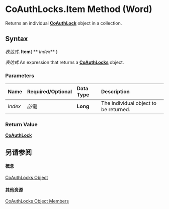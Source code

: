 
# CoAuthLocks.Item Method (Word)

Returns an individual  **[CoAuthLock](3efa12b0-1079-c6df-20c1-a66398161c8e.md)** object in a collection.


## Syntax

 _表达式_. **Item**( ** _Index_** )

 _表达式_ An expression that returns a **[CoAuthLocks](589763ed-8463-6988-3817-9c2152506d16.md)** object.


### Parameters



|**Name**|**Required/Optional**|**Data Type**|**Description**|
|:-----|:-----|:-----|:-----|
| _Index_|必需|**Long**|The individual object to be returned.|

### Return Value

 **[CoAuthLock](3efa12b0-1079-c6df-20c1-a66398161c8e.md)**


## 另请参阅


#### 概念


[CoAuthLocks Object](589763ed-8463-6988-3817-9c2152506d16.md)
#### 其他资源


[CoAuthLocks Object Members](http://msdn.microsoft.com/library/8ed97f6f-7fc1-f78c-6195-ac4e46e69921%28Office.15%29.aspx)